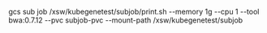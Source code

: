 gcs sub job /xsw/kubegenetest/subjob/print.sh --memory 1g --cpu 1 --tool bwa:0.7.12 --pvc subjob-pvc --mount-path /xsw/kubegenetest/subjob
